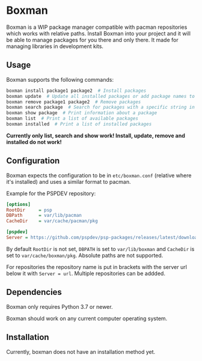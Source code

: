 # Boxman

Boxman is a WIP package manager compatible with pacman repositories which works with relative paths. Install Boxman into your project and it will be able to manage packages for you there and only there. It made for managing libraries in development kits.

## Usage

Boxman supports the following commands:

```bash
boxman install package1 package2  # Install packages
boxman update  # Update all installed packages or add package names to update specific ones
boxman remove package1 package2  # Remove packages
boxman search package  # Search for packages with a specific string in their name
boxman show package  # Print information about a package
boxman list  # Print a list of available packages
boxman installed  # Print a list of installed packages
```

**Currently only list, search and show work! Install, update, remove and installed do not work!**

## Configuration

Boxman expects the configuration to be in `etc/boxman.conf` (relative where it's installed) and uses a similar format to pacman.

Example for the PSPDEV repository:
```ini
[options]
RootDir     = psp
DBPath      = var/lib/pacman
CacheDir    = var/cache/pacman/pkg

[pspdev]
Server = https://github.com/pspdev/psp-packages/releases/latest/download/
```

By default `RootDir` is not set, `DBPATH` is set to `var/lib/boxman` and `CacheDir` is set to `var/cache/boxman/pkg`. Absolute paths are not supported.

For repositories the repository name is put in brackets with the server url below it with `Server = url`. Multiple repositories can be addded.

## Dependencies

Boxman only requires Python 3.7 or newer.

Boxman should work on any current computer operating system.

## Installation

Currently, boxman does not have an installation method yet.
